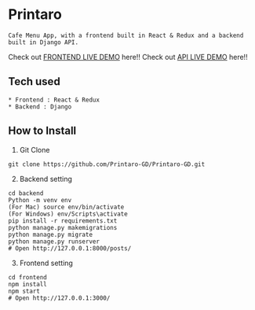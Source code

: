 # Printaro
```
Cafe Menu App, with a frontend built in React & Redux and a backend built in Django API.
```
Check out [FRONTEND LIVE DEMO](https://frontend-salem.herokuapp.com/) here!!
Check out [API LIVE DEMO](https://backend-mike.herokuapp.com/) here!!
## Tech used
```
* Frontend : React & Redux
* Backend : Django
```
## How to Install
1. Git Clone
```
git clone https://github.com/Printaro-GD/Printaro-GD.git
```
2. Backend setting
```
cd backend
Python -m venv env
(For Mac) source env/bin/activate
(For Windows) env/Scripts\activate
pip install -r requirements.txt
python manage.py makemigrations
python manage.py migrate
python manage.py runserver
# Open http://127.0.0.1:8000/posts/
```
3. Frontend setting
```
cd frontend
npm install
npm start
# Open http://127.0.0.1:3000/
```
